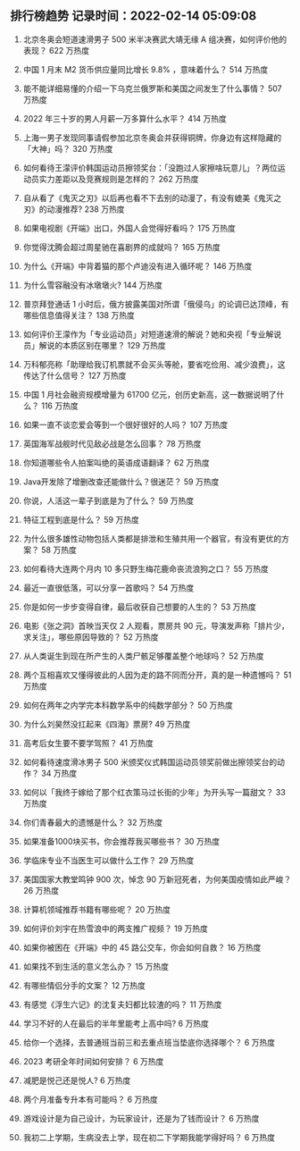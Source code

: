 
## 排行榜趋势 记录时间：2022-02-14 05:09:08
  
  1. 北京冬奥会短道速滑男子 500 米半决赛武大靖无缘 A 组决赛，如何评价他的表现？ 622 万热度
    
  2. 中国 1 月末 M2 货币供应量同比增长 9.8% ，意味着什么？ 514 万热度
    
  3. 能不能详细易懂的介绍一下乌克兰俄罗斯和美国之间发生了什么事情？ 507 万热度
    
  4. 2022 年三十岁的男人月薪一万多算什么水平？ 414 万热度
    
  5. 上海一男子发现同事请假参加北京冬奥会并获得铜牌，你身边有这样隐藏的「大神」吗？ 320 万热度
    
  6. 如何看待王濛评价韩国运动员擦领奖台：「没跑过人家擦啥玩意儿」？两位运动员实力差距以及竞赛规则是怎样的？ 262 万热度
    
  7. 自从看了《鬼灭之刃》以后再也看不下去别的动漫了，有没有媲美《鬼灭之刃》的动漫推荐? 238 万热度
    
  8. 如果电视剧《开端》出口，外国人会觉得好看吗？ 175 万热度
    
  9. 你觉得沈腾会超过周星驰在喜剧界的成就吗？ 165 万热度
    
  10. 为什么《开端》中背着猫的那个卢迪没有进入循环呢？ 146 万热度
    
  11. 为什么雪容融没有冰墩墩火? 144 万热度
    
  12. 普京拜登通话 1 小时后，俄方披露美国对所谓「俄侵乌」的论调已达顶峰，有哪些信息值得关注？ 138 万热度
    
  13. 如何评价王濛作为「专业运动员」对短道速滑的解说？她和央视「专业解说员」解说的本质区别在哪里？ 129 万热度
    
  14. 万科郁亮称「助理给我订机票就不会买头等舱，要省吃俭用、减少浪费」，这传达了什么信号？ 127 万热度
    
  15. 中国 1 月社会融资规模增量为 61700 亿元，创历史新高，这一数据说明了什么？ 116 万热度
    
  16. 如果一直不谈恋爱会等到一个很好很好的人吗？ 107 万热度
    
  17. 英国海军战舰时代见敌必战是怎么回事？ 78 万热度
    
  18. 你知道哪些令人拍案叫绝的英语成语翻译？ 62 万热度
    
  19. Java开发除了增删改查还能做什么？很迷茫？ 59 万热度
    
  20. 你说，人活这一辈子到底是为了什么？ 59 万热度
    
  21. 特征工程到底是什么？ 59 万热度
    
  22. 为什么很多雄性动物包括人类都是排泄和生殖共用一个器官，有没有更优的方案？ 58 万热度
    
  23. 如何看待大连两个月内 10 多只野生梅花鹿命丧流浪狗之口？ 55 万热度
    
  24. 最近一直很低落，可以分享一首歌吗？ 54 万热度
    
  25. 你是如何一步步变得自律，最后收获自己想要的人生的？ 53 万热度
    
  26. 电影《张之洞》首映当天仅 2 人观看，票房共 90 元，导演发声称「排片少，求关注」，哪些原因导致的？ 52 万热度
    
  27. 从人类诞生到现在所产生的人类尸骸足够覆盖整个地球吗？ 52 万热度
    
  28. 两个互相喜欢又懂得彼此的人因为走的路不同而分开，真的是一种遗憾吗？ 51 万热度
    
  29. 如何在两年之内学完本科数学系中的纯数学部分？ 50 万热度
    
  30. 为什么刘昊然没扛起来《四海》票房? 49 万热度
    
  31. 高考后女生要不要学驾照？ 41 万热度
    
  32. 如何看待速度滑冰男子 500 米颁奖仪式韩国运动员领奖前做出擦领奖台的动作？ 34 万热度
    
  33. 如何以「我终于嫁给了那个红衣策马过长街的少年」为开头写一篇甜文？ 33 万热度
    
  34. 你们青春最大的遗憾是什么？ 32 万热度
    
  35. 如果准备1000块买书，你会推荐我买哪些书？ 30 万热度
    
  36. 学临床专业不当医生可以做什么工作？ 29 万热度
    
  37. 美国国家大教堂鸣钟 900 次，悼念 90 万新冠死者，为何美国疫情如此严峻？ 26 万热度
    
  38. 计算机领域推荐书籍有哪些呢？ 20 万热度
    
  39. 如何评价刘宇在热雪浪中的两支推广视频？ 19 万热度
    
  40. 如果你被困在《开端》中的 45 路公交车，你会如何自救？ 16 万热度
    
  41. 如果找不到生活的意义怎么办？ 15 万热度
    
  42. 有哪些情侣分手的文案？ 12 万热度
    
  43. 有感觉《浮生六记》的沈复夫妇都比较渣的吗？ 11 万热度
    
  44. 学习不好的人在最后的半年里能考上高中吗? 6 万热度
    
  45. 给你一个选择，去普通班当前三和去重点班当垫底你选择哪个？ 6 万热度
    
  46. 2023 考研全年时间如何安排？ 6 万热度
    
  47. 减肥是悦己还是悦人? 6 万热度
    
  48. 两个月准备专升本有可能吗？ 6 万热度
    
  49. 游戏设计是为自己设计，为玩家设计，还是为了钱而设计？ 6 万热度
    
  50. 我初二上学期，生病没去上学，现在初二下学期我能学得好吗？ 6 万热度
    